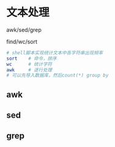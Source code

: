 # 文本处理
awk/sed/grep

find/wc/sort

```sh
# shell脚本实现统计文本中各字符串出现频率
sort    # 命令，排序
wc      # 统计字符
awk     # 逐行处理
# 可以先导入数据库，然后count(*) group by
```

## awk

## sed

## grep

